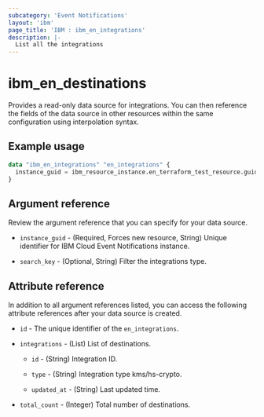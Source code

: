 ```yaml
---
subcategory: 'Event Notifications'
layout: 'ibm'
page_title: 'IBM : ibm_en_integrations'
description: |-
  List all the integrations
---
```


# ibm_en_destinations

Provides a read-only data source for integrations. You can then reference the fields of the data source in other resources within the same configuration using interpolation syntax.

## Example usage

```terraform
data "ibm_en_integrations" "en_integrations" {
  instance_guid = ibm_resource_instance.en_terraform_test_resource.guid
}
```

## Argument reference

Review the argument reference that you can specify for your data source.

- `instance_guid` - (Required, Forces new resource, String) Unique identifier for IBM Cloud Event Notifications instance.

- `search_key` - (Optional, String) Filter the integrations type.

## Attribute reference

In addition to all argument references listed, you can access the following attribute references after your data source is created.

- `id` - The unique identifier of the `en_integrations`.

- `integrations` - (List) List of destinations.

  - `id` - (String) Integration ID.

  - `type` - (String) Integration type kms/hs-crypto.

  - `updated_at` - (String) Last updated time.

- `total_count` - (Integer) Total number of destinations.
